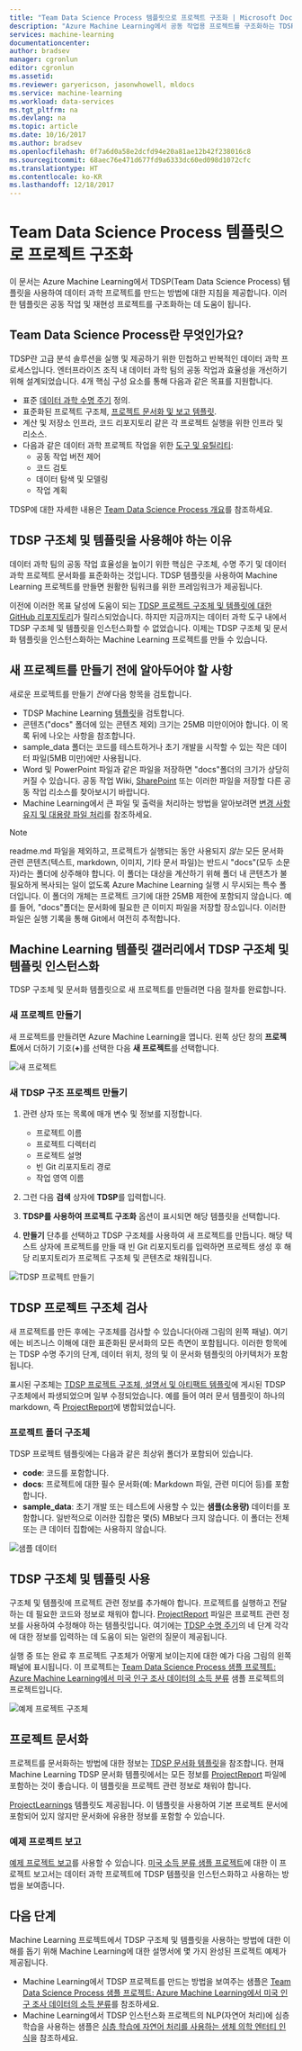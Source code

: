 ```yaml
---
title: "Team Data Science Process 템플릿으로 프로젝트 구조화 | Microsoft Docs"
description: "Azure Machine Learning에서 공동 작업용 프로젝트를 구조화하는 TDSP(Team Data Science Process) 템플릿을 인스턴스화하는 방법"
services: machine-learning
documentationcenter: 
author: bradsev
manager: cgronlun
editor: cgronlun
ms.assetid: 
ms.reviewer: garyericson, jasonwhowell, mldocs
ms.service: machine-learning
ms.workload: data-services
ms.tgt_pltfrm: na
ms.devlang: na
ms.topic: article
ms.date: 10/16/2017
ms.author: bradsev
ms.openlocfilehash: 0f7a6d0a58e2dcfd94e20a81ae12b42f238016c8
ms.sourcegitcommit: 68aec76e471d677fd9a6333dc60ed098d1072cfc
ms.translationtype: HT
ms.contentlocale: ko-KR
ms.lasthandoff: 12/18/2017
---
```

# <a name="structure-projects-with-the-team-data-science-process-template"></a>Team Data Science Process 템플릿으로 프로젝트 구조화

이 문서는 Azure Machine Learning에서 TDSP(Team Data Science Process) 템플릿을 사용하여 데이터 과학 프로젝트를 만드는 방법에 대한 지침을 제공합니다. 이러한 템플릿은 공동 작업 및 재현성 프로젝트를 구조화하는 데 도움이 됩니다. 


## <a name="what-is-the-team-data-science-process"></a>Team Data Science Process란 무엇인가요?
TDSP란 고급 분석 솔루션을 실행 및 제공하기 위한 민첩하고 반복적인 데이터 과학 프로세스입니다. 엔터프라이즈 조직 내 데이터 과학 팀의 공동 작업과 효율성을 개선하기 위해 설계되었습니다. 4개 핵심 구성 요소를 통해 다음과 같은 목표를 지원합니다.

   * 표준 [데이터 과학 수명 주기](../team-data-science-process/lifecycle.md) 정의.
   * 표준화된 프로젝트 구조체, [프로젝트 문서화 및 보고 템플릿](https://github.com/Azure/Azure-TDSP-ProjectTemplate).
   * 계산 및 저장소 인프라, 코드 리포지토리 같은 각 프로젝트 실행을 위한 인프라 및 리소스.
   * 다음과 같은 데이터 과학 프로젝트 작업을 위한 [도구 및 유틸리티](https://github.com/Azure/Azure-TDSP-Utilities):
      - 공동 작업 버전 제어
      - 코드 검토
      - 데이터 탐색 및 모델링
      - 작업 계획

TDSP에 대한 자세한 내용은 [Team Data Science Process 개요](../team-data-science-process/overview.md)를 참조하세요.

## <a name="why-should-you-use-the-tdsp-structure-and-templates"></a>TDSP 구조체 및 템플릿을 사용해야 하는 이유
데이터 과학 팀의 공동 작업 효율성을 높이기 위한 핵심은 구조체, 수명 주기 및 데이터 과학 프로젝트 문서화를 표준화하는 것입니다. TDSP 템플릿을 사용하여 Machine Learning 프로젝트를 만들면 원활한 팀워크를 위한 프레임워크가 제공됩니다.

이전에 이러한 목표 달성에 도움이 되는 [TDSP 프로젝트 구조체 및 템플릿에 대한 GitHub 리포지토리](https://github.com/Azure/Azure-TDSP-ProjectTemplate)가 릴리스되었습니다. 하지만 지금까지는 데이터 과학 도구 내에서 TDSP 구조체 및 템플릿을 인스턴스화할 수 없었습니다. 이제는 TDSP 구조체 및 문서화 템플릿을 인스턴스화하는 Machine Learning 프로젝트를 만들 수 있습니다. 

## <a name="things-to-note-before-creating-a-new-project"></a>새 프로젝트를 만들기 전에 알아두어야 할 사항
새로운 프로젝트를 만들기 *전에* 다음 항목을 검토합니다.
* TDSP Machine Learning [템플릿](https://aka.ms/tdspamlgithubrepo)을 검토합니다.
* 콘텐츠("docs" 폴더에 있는 콘텐츠 제외) 크기는 25MB 미만이어야 합니다. 이 목록 뒤에 나오는 사항을 참조합니다.
* sample\_data 폴더는 코드를 테스트하거나 초기 개발을 시작할 수 있는 작은 데이터 파일(5MB 미만)에만 사용됩니다.
* Word 및 PowerPoint 파일과 같은 파일을 저장하면 "docs"폴더의 크기가 상당히 커질 수 있습니다. 공동 작업 Wiki, [SharePoint](https://products.office.com/en-us/sharepoint/collaboration) 또는 이러한 파일을 저장할 다른 공동 작업 리소스를 찾아보시기 바랍니다.
* Machine Learning에서 큰 파일 및 출력을 처리하는 방법을 알아보려면 [변경 사항 유지 및 대용량 파일 처리](http://aka.ms/aml-largefiles)를 참조하세요.

> [!NOTE]
> readme.md 파일을 제외하고, 프로젝트가 실행되는 동안 사용되지 *않는* 모든 문서화 관련 콘텐츠(텍스트, markdown, 이미지, 기타 문서 파일)는 반드시 "docs"(모두 소문자)라는 폴더에 상주해야 합니다. 이 폴더는 대상을 계산하기 위해 폴더 내 콘텐츠가 불필요하게 복사되는 일이 없도록 Azure Machine Learning 실행 시 무시되는 특수 폴더입니다. 이 폴더의 개체는 프로젝트 크기에 대한 25MB 제한에 포함되지 않습니다. 예를 들어, "docs"폴더는 문서화에 필요한 큰 이미지 파일을 저장할 장소입니다. 이러한 파일은 실행 기록을 통해 Git에서 여전히 추적합니다. 

## <a name="instantiate-the-tdsp-structure-and-templates-from-the-machine-learning-template-gallery"></a>Machine Learning 템플릿 갤러리에서 TDSP 구조체 및 템플릿 인스턴스화
TDSP 구조체 및 문서화 템플릿으로 새 프로젝트를 만들려면 다음 절차를 완료합니다.

### <a name="create-a-new-project"></a>새 프로젝트 만들기
새 프로젝트를 만들려면 Azure Machine Learning을 엽니다. 왼쪽 상단 창의 **프로젝트**에서 더하기 기호(**+**)를 선택한 다음 **새 프로젝트**를 선택합니다.

![새 프로젝트](./media/how-to-use-tdsp-in-azure-ml/instantiation-1.png)


### <a name="create-a-new-tdsp-structured-project"></a>새 TDSP 구조 프로젝트 만들기
   1. 관련 상자 또는 목록에 매개 변수 및 정보를 지정합니다.

      - 프로젝트 이름
      - 프로젝트 디렉터리
      - 프로젝트 설명
      - 빈 Git 리포지토리 경로
      - 작업 영역 이름

   2. 그런 다음 **검색** 상자에 **TDSP**를 입력합니다. 
   3. **TDSP를 사용하여 프로젝트 구조화** 옵션이 표시되면 해당 템플릿을 선택합니다. 
   4. **만들기** 단추를 선택하고 TDSP 구조체를 사용하여 새 프로젝트를 만듭니다. 해당 텍스트 상자에 프로젝트를 만들 때 빈 Git 리포지토리를 입력하면 프로젝트 생성 후 해당 리포지토리가 프로젝트 구조체 및 콘텐츠로 채워집니다.

![TDSP 프로젝트 만들기](./media/how-to-use-tdsp-in-azure-ml/instantiation-2.png)


## <a name="examine-the-tdsp-project-structure"></a>TDSP 프로젝트 구조체 검사
새 프로젝트를 만든 후에는 구조체를 검사할 수 있습니다(아래 그림의 왼쪽 패널). 여기에는 비즈니스 이해에 대한 표준화된 문서화의 모든 측면이 포함됩니다. 이러한 항목에는 TDSP 수명 주기의 단계, 데이터 위치, 정의 및 이 문서화 템플릿의 아키텍처가 포함됩니다. 

표시된 구조체는 [TDSP 프로젝트 구조체, 설명서 및 아티팩트 템플릿](https://github.com/Azure/Azure-TDSP-ProjectTemplate)에 게시된 TDSP 구조체에서 파생되었으며 일부 수정되었습니다. 예를 들어 여러 문서 템플릿이 하나의 markdown, 즉 [ProjectReport](https://aka.ms/tdspamlgithubrepoprojectreport)에 병합되었습니다. 

### <a name="project-folder-structure"></a>프로젝트 폴더 구조체
TDSP 프로젝트 템플릿에는 다음과 같은 최상위 폴더가 포함되어 있습니다.
   - **code**: 코드를 포함합니다.
   - **docs**: 프로젝트에 대한 필수 문서화(예: Markdown 파일, 관련 미디어 등)를 포함합니다.
   - **sample_data**: 초기 개발 또는 테스트에 사용할 수 있는 **샘플(소용량)** 데이터를 포함합니다. 일반적으로 이러한 집합은 몇(5) MB보다 크지 않습니다. 이 폴더는 전체 또는 큰 데이터 집합에는 사용하지 않습니다.

![샘플 데이터](./media/how-to-use-tdsp-in-azure-ml/instantiation-3.png)


## <a name="use-the-tdsp-structure-and-templates"></a>TDSP 구조체 및 템플릿 사용
구조체 및 템플릿에 프로젝트 관련 정보를 추가해야 합니다. 프로젝트를 실행하고 전달하는 데 필요한 코드와 정보로 채워야 합니다. [ProjectReport](https://aka.ms/tdspamlgithubrepoprojectreport) 파일은 프로젝트 관련 정보를 사용하여 수정해야 하는 템플릿입니다. 여기에는 [TDSP 수명 주기](../team-data-science-process/lifecycle.md)의 네 단계 각각에 대한 정보를 입력하는 데 도움이 되는 일련의 질문이 제공됩니다.

실행 중 또는 완료 후 프로젝트 구조체가 어떻게 보이는지에 대한 예가 다음 그림의 왼쪽 패널에 표시됩니다. 이 프로젝트는 [Team Data Science Process 샘플 프로젝트: Azure Machine Learning에서 미국 인구 조사 데이터의 소득 분류](https://github.com/Azure/MachineLearningSamples-TDSPUCIAdultIncome) 샘플 프로젝트의 프로젝트입니다.

![예제 프로젝트 구조체](./media/how-to-use-tdsp-in-azure-ml/instantiation-4.png)

## <a name="document-your-project"></a>프로젝트 문서화
프로젝트를 문서화하는 방법에 대한 정보는 [TDSP 문서화 템플릿](https://github.com/Azure/Azure-TDSP-ProjectTemplate)을 참조합니다. 현재 Machine Learning TDSP 문서화 템플릿에서는 모든 정보를 [ProjectReport](https://aka.ms/tdspamlgithubrepoprojectreport) 파일에 포함하는 것이 좋습니다. 이 템플릿을 프로젝트 관련 정보로 채워야 합니다. 

[ProjectLearnings](https://aka.ms/tdspamlgithubrepoprojectlearnings) 템플릿도 제공됩니다. 이 템플릿을 사용하여 기본 프로젝트 문서에 포함되어 있지 않지만 문서화에 유용한 정보를 포함할 수 있습니다. 

### <a name="example-project-report"></a>예제 프로젝트 보고
[예제 프로젝트 보고](https://github.com/Azure/MachineLearningSamples-TDSPUCIAdultIncome/blob/master/docs/deliverable_docs/ProjectReport.md)를 사용할 수 있습니다. [미국 소득 분류 샘플 프로젝트](https://github.com/Azure/MachineLearningSamples-TDSPUCIAdultIncome)에 대한 이 프로젝트 보고서는 데이터 과학 프로젝트에 TDSP 템플릿을 인스턴스화하고 사용하는 방법을 보여줍니다.

## <a name="next-steps"></a>다음 단계
Machine Learning 프로젝트에서 TDSP 구조체 및 템플릿을 사용하는 방법에 대한 이해를 돕기 위해 Machine Learning에 대한 설명서에 몇 가지 완성된 프로젝트 예제가 제공됩니다.

- Machine Learning에서 TDSP 프로젝트를 만드는 방법을 보여주는 샘플은 [Team Data Science Process 샘플 프로젝트: Azure Machine Learning에서 미국 인구 조사 데이터의 소득 분류](https://github.com/Azure/MachineLearningSamples-TDSPUCIAdultIncome)를 참조하세요.
- Machine Learning에서 TDSP 인스턴스화 프로젝트의 NLP(자연어 처리)에 심층 학습을 사용하는 샘플은 [심층 학습에 자연어 처리를 사용하는 생체 의학 엔터티 인식](https://github.com/Azure/MachineLearningSamples-BiomedicalEntityExtraction)을 참조하세요.

